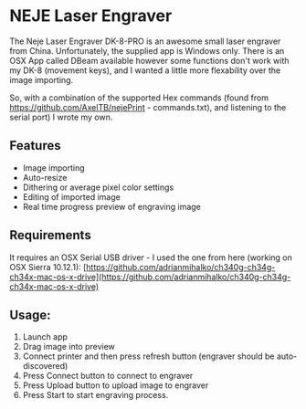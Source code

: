# NEJE Laser Engraver

The Neje Laser Engraver DK-8-PRO is an awesome small laser engraver from China.  Unfortunately, the supplied app is Windows only.  There is an OSX App called DBeam available however some functions don't work with my DK-8 (movement keys), and I wanted a little more flexability over the image importing.

So, with a combination of the supported Hex commands (found from https://github.com/AxelTB/nejePrint - commands.txt), and listening to the serial port) I wrote my own.

## Features
 - Image importing
 - Auto-resize
 - Dithering or average pixel color settings
 - Editing of imported image
 - Real time progress preview of engraving image

## Requirements
It requires an OSX Serial USB driver - I used the one from here (working on OSX Sierra 10.12.1):
[https://github.com/adrianmihalko/ch340g-ch34g-ch34x-mac-os-x-drive](https://github.com/adrianmihalko/ch340g-ch34g-ch34x-mac-os-x-drive)


## Usage:
1. Launch app
2. Drag image into preview
3. Connect printer and then press refresh button (engraver should be auto-discovered)
4. Press Connect button to connect to engraver
5. Press Upload button to upload image to engraver
6. Press Start to start engraving process.
